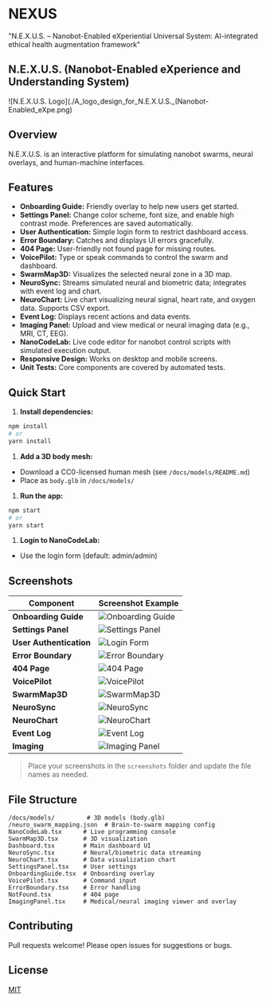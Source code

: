 # NEXUS

"N.E.X.U.S. – Nanobot-Enabled eXperiential Universal System: AI-integrated ethical health augmentation framework"

## N.E.X.U.S. (Nanobot-Enabled eXperience and Understanding System)

![N.E.X.U.S. Logo](./A_logo_design_for_N.E.X.U.S._(Nanobot-Enabled_eXpe.png)

## Overview

N.E.X.U.S. is an interactive platform for simulating nanobot swarms, neural overlays, and human-machine interfaces.

## Features

- **Onboarding Guide:** Friendly overlay to help new users get started.
- **Settings Panel:** Change color scheme, font size, and enable high contrast mode. Preferences are saved automatically.
- **User Authentication:** Simple login form to restrict dashboard access.
- **Error Boundary:** Catches and displays UI errors gracefully.
- **404 Page:** User-friendly not found page for missing routes.
- **VoicePilot:** Type or speak commands to control the swarm and dashboard.
- **SwarmMap3D:** Visualizes the selected neural zone in a 3D map.
- **NeuroSync:** Streams simulated neural and biometric data; integrates with event log and chart.
- **NeuroChart:** Live chart visualizing neural signal, heart rate, and oxygen data. Supports CSV export.
- **Event Log:** Displays recent actions and data events.
- **Imaging Panel:** Upload and view medical or neural imaging data (e.g., MRI, CT, EEG).
- **NanoCodeLab:** Live code editor for nanobot control scripts with simulated execution output.
- **Responsive Design:** Works on desktop and mobile screens.
- **Unit Tests:** Core components are covered by automated tests.

## Quick Start

1. **Install dependencies:**

 ```sh
 npm install
 # or
 yarn install
 ```

1. **Add a 3D body mesh:**

- Download a CC0-licensed human mesh (see `/docs/models/README.md`)
- Place as `body.glb` in `/docs/models/`

1. **Run the app:**

 ```sh
 npm start
 # or
 yarn start
 ```

1. **Login to NanoCodeLab:**

- Use the login form (default: admin/admin)

## Screenshots

| Component         | Screenshot Example |
|-------------------|-------------------|
| **Onboarding Guide** | ![Onboarding Guide](./screenshots/onboarding_guide.png) |
| **Settings Panel**   | ![Settings Panel](./screenshots/settings_panel.png) |
| **User Authentication** | ![Login Form](./screenshots/login_form.png) |
| **Error Boundary**     | ![Error Boundary](./screenshots/error_boundary.png) |
| **404 Page**           | ![404 Page](./screenshots/404_page.png) |
| **VoicePilot**         | ![VoicePilot](./screenshots/voice_pilot.png) |
| **SwarmMap3D**         | ![SwarmMap3D](./screenshots/swarm_map_3d.png) |
| **NeuroSync**          | ![NeuroSync](./screenshots/neuro_sync.png) |
| **NeuroChart**         | ![NeuroChart](./screenshots/neuro_chart.png) |
| **Event Log**          | ![Event Log](./screenshots/event_log.png) |
| **Imaging**            | ![Imaging Panel](./screenshots/imaging_panel.png) |

> Place your screenshots in the `screenshots` folder and update the file names as needed.

## File Structure

```plaintext
/docs/models/         # 3D models (body.glb)
/neuro_swarm_mapping.json  # Brain-to-swarm mapping config
NanoCodeLab.tsx      # Live programming console
SwarmMap3D.tsx       # 3D visualization
Dashboard.tsx        # Main dashboard UI
NeuroSync.tsx        # Neural/biometric data streaming
NeuroChart.tsx       # Data visualization chart
SettingsPanel.tsx    # User settings
OnboardingGuide.tsx  # Onboarding overlay
VoicePilot.tsx       # Command input
ErrorBoundary.tsx    # Error handling
NotFound.tsx         # 404 page
ImagingPanel.tsx     # Medical/neural imaging viewer and overlay
```

## Contributing

Pull requests welcome! Please open issues for suggestions or bugs.

## License

[MIT](./LICENSE)
